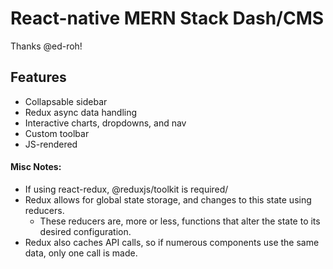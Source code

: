 # React-native MERN Stack Dash/CMS

Thanks @ed-roh!

## Features 

* Collapsable sidebar
* Redux async data handling
* Interactive charts, dropdowns, and nav
* Custom toolbar
* JS-rendered 

#### Misc Notes: 

- If using react-redux, @reduxjs/toolkit is required/
- Redux allows for global state storage, and changes to this state using reducers. 
  - These reducers are, more or less, functions that alter the state to its desired configuration.
- Redux also caches API calls, so if numerous components use the same data, only one call is made.